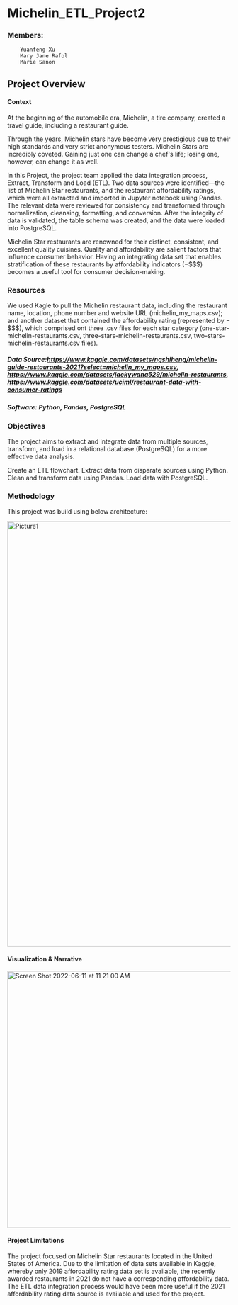 # Michelin_ETL_Project2

### Members:
        Yuanfeng Xu
        Mary Jane Rafol
        Marie Sanon

## Project Overview

#### Context
At the beginning of the automobile era, Michelin, a tire company, created a travel guide, including a restaurant guide.

Through the years, Michelin stars have become very prestigious due to their high standards and very strict anonymous testers. Michelin Stars are incredibly coveted. Gaining just one can change a chef's life; losing one, however, can change it as well.

In this Project, the project team applied the  data integration process, Extract, Transform and Load (ETL).  Two data sources were identified—the list of Michelin Star restaurants, and the restaurant affordability ratings, which were all extracted and imported in Jupyter notebook using Pandas.  The relevant data were reviewed for consistency and transformed through normalization, cleansing, formatting, and conversion.  After the integrity of data is validated, the table schema was created, and the data were loaded into PostgreSQL.

Michelin Star restaurants are renowned for their distinct, consistent, and excellent quality cuisines. Quality and affordability are salient factors that influence consumer behavior.   Having an integrating data set that enables stratification of these restaurants by affordability indicators ($-$$$$) becomes a useful tool for consumer decision-making. 

### Resources
We used Kagle to pull the Michelin restaurant data, including the restaurant name, location, phone number and website URL (michelin_my_maps.csv); and another dataset that contained the affordability rating (represented by $-$$$$), which comprised ont three .csv files for each star category (one-star-michelin-restaurants.csv, three-stars-michelin-restaurants.csv, two-stars-michelin-restaurants.csv files).

##### Data Source:https://www.kaggle.com/datasets/ngshiheng/michelin-guide-restaurants-2021?select=michelin_my_maps.csv, https://www.kaggle.com/datasets/jackywang529/michelin-restaurants, https://www.kaggle.com/datasets/uciml/restaurant-data-with-consumer-ratings

##### Software: Python, Pandas, PostgreSQL

### Objectives
The project aims to extract and integrate data from multiple sources, transform, and load in a relational database (PostgreSQL) for a more effective data analysis.

Create an ETL flowchart.
Extract data from disparate sources using Python.
Clean and transform data using Pandas.
Load data with PostgreSQL.

### Methodology
This project was build using below architecture:

<img width="960" alt="Picture1" src="https://user-images.githubusercontent.com/102114721/173193721-3a283f7c-8e35-4e30-89ce-67a1bea9af2c.png">

#### Visualization & Narrative

<img width="580" alt="Screen Shot 2022-06-11 at 11 21 00 AM" src="https://user-images.githubusercontent.com/102114721/173193923-7929a843-08b8-42eb-a675-ae5fa925eaed.png">


#### Project Limitations	
The project focused on Michelin Star restaurants located in the United States of America.  Due to the limitation of data sets available in Kaggle, whereby only 2019 affordability rating data set is available, the recently awarded restaurants in 2021 do not have a corresponding affordability data.   The ETL data integration process would have been more useful if the 2021 affordability rating data source is available and used for the project.




